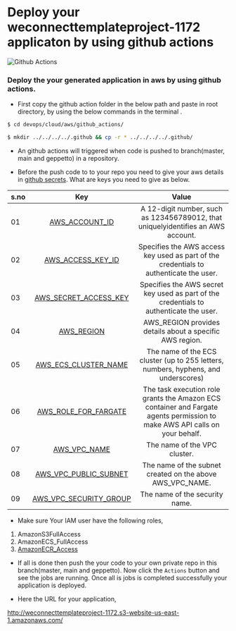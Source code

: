 # Deploy your weconnecttemplateproject-1172 applicaton by using github actions
![Github Actions](https://readmegeppetto.s3.amazonaws.com/githubactions.jpeg)

### Deploy the your generated application in aws by using github actions.

- First copy the github action folder in the below path and paste in root directory, by using the below commands in the terminal .
```sh
$ cd devops/cloud/aws/github_actions/
```
```sh
$ mkdir ../../../../.github && cp -r * ../../../../.github/
```
- An github actions will triggered when code is pushed to branch(master, main and geppetto)  in a repository.

- Before the push code to to your repo you need to give your aws details in [github secrets](https://docs.github.com/en/actions/reference/encrypted-secrets). What are keys you need to give as below.

|s.no| Key           | Value  |
| ---|:-------------:| :-----:|
| 01 | [AWS_ACCOUNT_ID](https://docs.aws.amazon.com/IAM/latest/UserGuide/console_account-alias.html) | A 12-digit number, such as 123456789012, that uniquelyidentifies an AWS account. |
| 02 | [AWS_ACCESS_KEY_ID](https://docs.aws.amazon.com/powershell/latest/userguide/pstools-appendix-sign-up.html)      |   Specifies the AWS access key used as part of the credentials to authenticate the user. |
| 03 | [AWS_SECRET_ACCESS_KEY](https://docs.aws.amazon.com/powershell/latest/userguide/pstools-appendix-sign-up.html)      |    Specifies the AWS secret key used as part of the credentials to authenticate the user. |
| 04 | [AWS_REGION](https://aws.amazon.com/about-aws/global-infrastructure/regions_az/)      |    AWS_REGION provides details about a specific AWS region. |
| 05 | [AWS_ECS_CLUSTER_NAME](https://docs.aws.amazon.com/AmazonECS/latest/developerguide/create_cluster.html)      |    The name of the ECS cluster (up to 255 letters, numbers, hyphens, and underscores) |
| 06 | [AWS_ROLE_FOR_FARGATE](https://docs.aws.amazon.com/AmazonECS/latest/developerguide/task_execution_IAM_role.html)     |    The task execution role grants the Amazon ECS container and Fargate agents permission to make AWS API calls on your behalf. |
| 07 | [AWS_VPC_NAME](https://docs.aws.amazon.com/vpc/latest/userguide/working-with-vpcs.html)      |   The name of the VPC cluster. |
| 08 | [AWS_VPC_PUBLIC_SUBNET](https://docs.aws.amazon.com/vpc/latest/userguide/working-with-vpcs.html)      |    The name of the subnet created on the above AWS_VPC_NAME. |
| 09 | [AWS_VPC_SECURITY_GROUP](https://docs.aws.amazon.com/vpc/latest/userguide/VPC_SecurityGroups.html)     |    The name of the security name. |

- Make sure Your IAM user have the following roles,
1. AmazonS3FullAccess
2. AmazonECS_FullAccess
3. [AmazonECR_Access](https://docs.aws.amazon.com/AmazonECR/latest/userguide/repository-policies.html)

- If all is done then push the your code to your own private repo in this branch(master, main and geppetto). Now click the  `Actions`  button and see the jobs are running. Once all is jobs is completed successfully your application is deployed.

- Here the URL for your application,

http://weconnecttemplateproject-1172.s3-website-us-east-1.amazonaws.com/